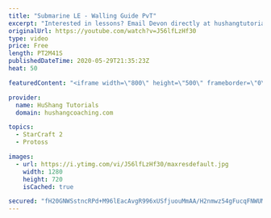```yaml
---
title: "Submarine LE - Walling Guide PvT"
excerpt: "Interested in lessons? Email Devon directly at hushangtutorials@outlook.com ------------------------------------------------------------------------------------------------------- Want to support HuShang Tutorials directly? Patreon is a website where you can contribute a monthly donation that will help"
originalUrl: https://youtube.com/watch?v=J56lfLzHf30
type: video
price: Free
length: PT2M41S
publishedDateTime: 2020-05-29T21:35:23Z
heat: 50

featuredContent: "<iframe width=\"800\" height=\"500\" frameborder=\"0\" src=\"https://www.youtube.com/embed/J56lfLzHf30\" allow=\"accelerometer; autoplay; encrypted-media; gyroscope; picture-in-picture\" allowfullscreen></iframe>"

provider:
  name: HuShang Tutorials
  domain: hushangcoaching.com

topics:
  - StarCraft 2
  - Protoss

images:
  - url: https://i.ytimg.com/vi/J56lfLzHf30/maxresdefault.jpg
    width: 1280
    height: 720
    isCached: true

secured: "fH20GNWSstncRPd+M96lEacAvgR996xUSfjuouMmAA/H2nmwz54gFucqFNWUMRCUq5+kukJ1vADWb2CSqJX1m8Rn/L8jCJu9B8m2XYYt/1pe9xvs0lpksBUiZomOQu5325d54yCuhwIz3PRZcxDCnQMPL5qIp7BltZRitR/roOJHhBXwwRycqox97f5YPYSgJD3wIa3KENMdZQtZQATxmVxyxM2KPf8CLf5dNvMkluEMctZfP9A2Sw9I9kkyWunqqJxgPcq06KgpUWAhNYPgvadxMjD/4dsoygRbJhab0eplXjiTflgxW2Nkhx9xFaDCp2UvH5qv2Sdx/N/z+fA6KucY25GUZKvkSmULfPOabPdAMw+8YB3tYmJSNBBqB2ud/11jpYtD0UKB/jSZ8quaioeueZOazH4Ojmhhp6FmHz8=;288Li+49ifuqwTNXlGylMg=="
---
```


